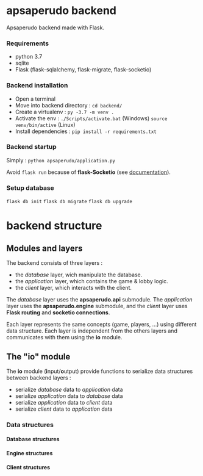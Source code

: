 # apsaperudo backend

Apsaperudo backend made with Flask.

### Requirements
- python 3.7
- sqlite
- Flask (flask-sqlalchemy, flask-migrate, flask-socketio)


### Backend installation

- Open a terminal
- Move into backend directory : `cd backend/`
- Create a virtualenv : `py -3.7 -m venv .`
- Activate the env : `./Scripts/activate.bat` (Windows) `source venv/bin/active` (Linux)
- Install dependencies : `pip install -r requirements.txt`

### Backend startup

Simply : `python apsaperudo/application.py`

Avoid `flask run` because of **flask-Socketio** (see [documentation](https://flask-socketio.readthedocs.io/en/latest/#initialization)).

### Setup database

`flask db init`
`flask db migrate`
`flask db upgrade`

# backend structure

## Modules and layers

The backend consists of three layers :
- the *database* layer, wich manipulate the database.
- the *application* layer, which contains the game & lobby logic.
- the *client* layer, which interacts with the client.

The *database* layer uses the **apsaperudo.api** submodule. The *application* layer uses the **apsaperudo.engine** submodule, and the *clien*t layer uses **Flask routing** and **socketio connections**.

Each layer represents the same concepts (game, players, ...) using different data structure. Each layer is independent from the others layers and communicates with them using the **io** module.

## The "io" module

The **io** module (**i**nput/**o**utput) provide functions to serialize data structures between backend layers :
- serialize *database* data to *application* data
- serialize *application* data to *database* data
- serialize *application* data to *client* data
- serialize *client* data to *application* data


### Data structures

#### Database structures

#### Engine structures

#### Client structures

